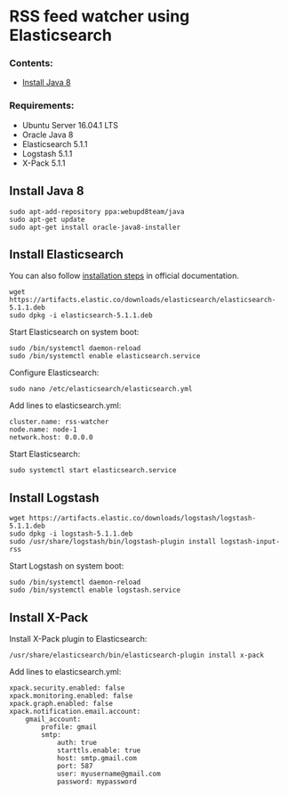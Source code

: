 # RSS feed watcher using Elasticsearch

### Contents:
- [Install Java 8](#install-java8)

### Requirements:
- Ubuntu Server 16.04.1 LTS
- Oracle Java 8
- Elasticsearch 5.1.1
- Logstash 5.1.1
- X-Pack 5.1.1


## Install Java 8
```
sudo apt-add-repository ppa:webupd8team/java
sudo apt-get update
sudo apt-get install oracle-java8-installer
```

## Install Elasticsearch
You can also follow [installation steps](https://www.elastic.co/guide/en/elasticsearch/reference/5.0/deb.html#install-deb) in official documentation.
```
wget https://artifacts.elastic.co/downloads/elasticsearch/elasticsearch-5.1.1.deb
sudo dpkg -i elasticsearch-5.1.1.deb
```
Start Elasticsearch on system boot:
```
sudo /bin/systemctl daemon-reload
sudo /bin/systemctl enable elasticsearch.service
```
Configure Elasticsearch:
```
sudo nano /etc/elasticsearch/elasticsearch.yml
```
Add lines to elasticsearch.yml:
```
cluster.name: rss-watcher
node.name: node-1
network.host: 0.0.0.0
```
Start Elasticsearch:
```
sudo systemctl start elasticsearch.service
```

## Install Logstash
```
wget https://artifacts.elastic.co/downloads/logstash/logstash-5.1.1.deb
sudo dpkg -i logstash-5.1.1.deb
sudo /usr/share/logstash/bin/logstash-plugin install logstash-input-rss
```
Start Logstash on system boot:
```
sudo /bin/systemctl daemon-reload
sudo /bin/systemctl enable logstash.service
```

## Install X-Pack
Install X-Pack plugin to Elasticsearch:
```
/usr/share/elasticsearch/bin/elasticsearch-plugin install x-pack
```
Add lines to elasticsearch.yml:
```
xpack.security.enabled: false
xpack.monitoring.enabled: false
xpack.graph.enabled: false
xpack.notification.email.account:
    gmail_account:
        profile: gmail
        smtp:
            auth: true
            starttls.enable: true
            host: smtp.gmail.com
            port: 587
            user: myusername@gmail.com
            password: mypassword
```
